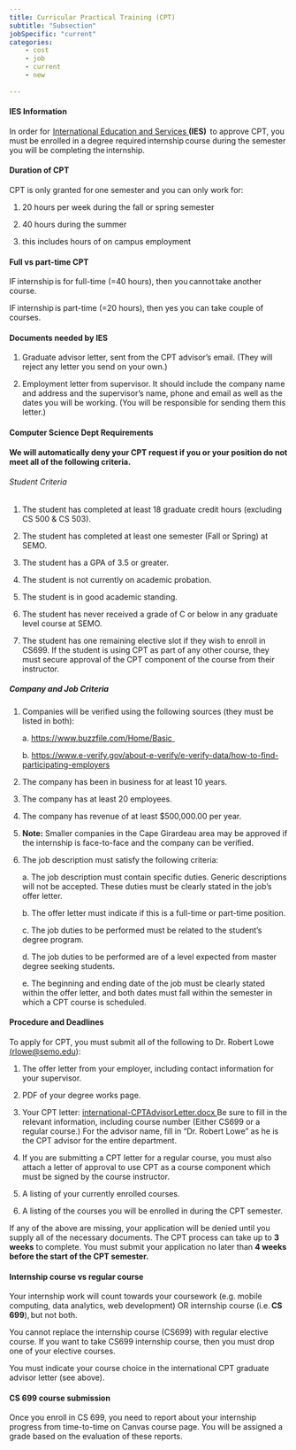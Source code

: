 ```yaml
---
title: Curricular Practical Training (CPT)
subtitle: "Subsection"
jobSpecific: "current"
categories:
    - cost
    - job
    - current
    - new
   
---
```


#### IES Information 

In order for  <a href="https://semo.edu/international/" target="blank">International Education and Services </a>**(IES)**  to approve CPT, you must be enrolled in a degree required internship course during the semester you will be completing the internship. 

#### Duration of CPT 

CPT is only granted for one semester and you can only work for: 

1. 20 hours per week during the fall or spring semester 

2. 40 hours during the summer 

3. this includes hours of on campus employment 

#### Full vs part-time CPT 

IF internship is for full-time (=40 hours), then you cannot take another course.  

IF internship is part-time (=20 hours), then yes you can take couple of courses. 

#### Documents needed by IES 

1. Graduate advisor letter, sent from the CPT advisor’s email. (They will reject any letter you send on your own.) 

2. Employment letter from supervisor. It should include the company name and address and the supervisor’s name, phone and email as well as the dates you will be working. (You will be responsible for sending them this letter.) 

#### Computer Science Dept Requirements 

**We will automatically deny your CPT request if you or your position do not meet all of the following criteria.** 

###### Student Criteria 

1. The student has completed at least 18 graduate credit hours (excluding CS 500 & CS 503). 

2. The student has completed at least one semester (Fall or Spring) at SEMO. 

3. The student has a GPA of 3.5 or greater. 

4. The student is not currently on academic probation. 

5. The student is in good academic standing. 

6. The student has never received a grade of C or below in any graduate level course at SEMO. 

7. The student has one remaining elective slot if they wish to enroll in CS699. If the student is using CPT as part of any other course, they must secure approval of the CPT component of the course from their instructor. 

##### Company and Job Criteria 

1. Companies will be verified using the following sources (they must be listed in both): 

    a.  <a href="https://www.buzzfile.com/Home/Basic  " target="blank">https://www.buzzfile.com/Home/Basic  </a>

    b. <a href="https://www.e-verify.gov/about-e-verify/e-verify-data/how-to-find-participating-employers  " target="blank">https://www.e-verify.gov/about-e-verify/e-verify-data/how-to-find-participating-employers </a>

2. The company has been in business for at least 10 years. 

3. The company has at least 20 employees. 

4. The company has revenue of at least $500,000.00 per year. 

5. **Note:** Smaller companies in the Cape Girardeau area may be approved if the internship is face-to-face and the company can be verified. 

6. The job description must satisfy the following criteria: 

    a. The job description must contain specific duties. Generic descriptions will not be accepted. These duties must be clearly stated in the job’s offer letter. 

    b. The offer letter must indicate if this is a full-time or part-time position. 

    c. The job duties to be performed must be related to the student’s degree program. 

    d. The job duties to be performed are of a level expected from master degree seeking students. 

    e. The beginning and ending date of the job must be clearly stated within the offer letter, and both dates must fall within the semester in which a CPT course is scheduled. 

#### Procedure and Deadlines 

To apply for CPT, you must submit all of the following to Dr. Robert Lowe <a href="mailto:rlowe@semo.edu">(rlowe@semo.edu)</a>: 

1. The offer letter from your employer, including contact information for your supervisor. 

2. PDF of your degree works page. 

3. Your CPT letter: <a href="{{site.baseurl}}/assets/international-CPTAdvisorLetter.docx" target="blank"> international-CPTAdvisorLetter.docx </a> Be sure to fill in the relevant information, including course number (Either CS699 or a regular course.) For the advisor name, fill in “Dr. Robert Lowe” as he is the CPT advisor for the entire department. 

4. If you are submitting a CPT letter for a regular course, you must also attach a letter of approval to use CPT as a course component which must be signed by the course instructor. 

5. A listing of your currently enrolled courses. 

6. A listing of the courses you will be enrolled in during the CPT semester. 

If any of the above are missing, your application will be denied until you supply all of the necessary documents. The CPT process can take up to **3 weeks** to complete. You must submit your application no later than **4 weeks before the start of the CPT semester.** 

#### Internship course vs regular course 

Your internship work will count towards your coursework (e.g. mobile computing, data analytics, web development) OR internship course (i.e. **CS 699**), but not both. 

You cannot replace the internship course (CS699) with regular elective course. If you want to take CS699 internship course, then you must drop one of your elective courses. 

You must indicate your course choice in the international CPT graduate advisor letter (see above). 

#### CS 699 course submission 

Once you enroll in CS 699, you need to report about your internship progress from time-to-time on Canvas course page. You will be assigned a grade based on the evaluation of these reports. 

 
